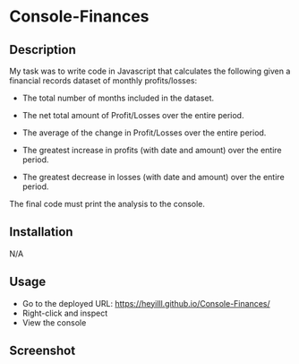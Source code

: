 # Console-Finances
## Description
My task was to write code in Javascript that calculates the following given a financial records dataset of monthly profits/losses: 

* The total number of months included in the dataset.

* The net total amount of Profit/Losses over the entire period.

* The average of the change in Profit/Losses over the entire period.

* The greatest increase in profits (with date and amount) over the entire period.

* The greatest decrease in losses (with date and amount) over the entire period.

The final code must print the analysis to the console.

## Installation
N/A

## Usage
* Go to the deployed URL: https://heyilll.github.io/Console-Finances/
* Right-click and inspect
* View the console

## Screenshot
